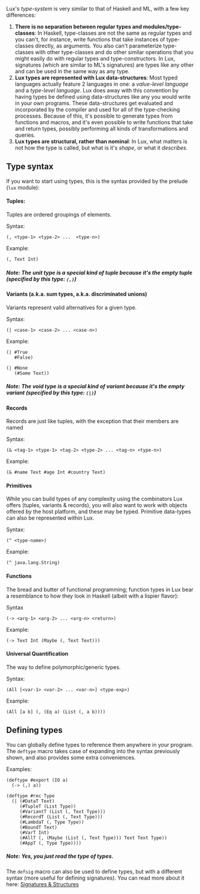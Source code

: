 Lux's _type-system_ is very similar to that of Haskell and ML, with a few key differences:

1. **There is no separation between regular types and modules/type-classes**: In Haskell, type-classes are not the same as regular types and you can't, for instance, write functions that take instances of type-classes directly, as arguments. You also can't parameterize type-classes with other type-classes and do other similar operations that you might easily do with regular types and type-constructors. In Lux, signatures (which are similar to ML's signatures) are types like any other and can be used in the same way as any type.
2. **Lux types are represented with Lux data-structures**: Most typed languages actually feature 2 languages in one: a _value-level language_ and a _type-level language_. Lux does away with this convention by having types be defined using data-structures like any you would write in your own programs. These data-structures get evaluated and incorporated by the compiler and used for all of the type-checking processes. Because of this, it's possible to generate types from functions and macros, and it's even possible to write functions that take and return types, possibly performing all kinds of transformations and queries.
3. **Lux types are structural, rather than nominal**: In Lux, what matters is not how the type is called, but what is it's _shape_, or what it _describes_.

## Type syntax

If you want to start using types, this is the syntax provided by the prelude (`lux` module):

#### Tuples:
Tuples are ordered groupings of elements.

Syntax:

	(, <type-1> <type-2> ...  <type-n>)
Example:

	(, Text Int)

##### Note: The _unit_ type is a special kind of tuple because it's the _empty tuple_ (specified by this type: `(,)`)

#### Variants (a.k.a. sum types, a.k.a. discriminated unions)
Variants represent valid alternatives for a given type.

Syntax:

	(| <case-1> <case-2> ... <case-n>)

Example:

	(| #True
	   #False)

	(| #None
	   (#Some Text))

##### Note: The _void_ type is a special kind of variant because it's the _empty variant_ (specified by this type: `(|)`)

#### Records
Records are just like tuples, with the exception that their members are named

Syntax:

	(& <tag-1> <type-1> <tag-2> <type-2> ... <tag-n> <type-n>)

Example:

	(& #name Text #age Int #country Text)

#### Primitives
While you can build types of any complexity using the combinators Lux offers (tuples, variants & records), you will also want to work with objects offered by the host platform, and these may be typed.
Primitive data-types can also be represented within Lux.

Syntax:

	(^ <type-name>)

Example:

	(^ java.lang.String)

#### Functions
The bread and butter of functional programming; function types in Lux bear a resemblance to how they look in Haskell (albeit with a lispier flavor):

Syntax

	(-> <arg-1> <arg-2> ... <arg-n> <return>)

Example:

	(-> Text Int (Maybe (, Text Text)))

#### Universal Quantification
The way to define polymorphic/generic types.

Syntax:

	(All [<var-1> <var-2> ... <var-n>] <type-exp>)

Example:

	(All [a b] (, (Eq a) (List (, a b))))

## Defining types

You can globally define types to reference them anywhere in your program. The `deftype` macro takes case of expanding into the syntax previously shown, and also provides some extra conveniences.

Examples:

	(deftype #export (IO a)
	  (-> (,) a))

	(deftype #rec Type
	  (| (#DataT Text)
	     (#TupleT (List Type))
	     (#VariantT (List (, Text Type)))
	     (#RecordT (List (, Text Type)))
	     (#LambdaT (, Type Type))
	     (#BoundT Text)
	     (#VarT Int)
	     (#AllT (, (Maybe (List (, Text Type))) Text Text Type))
	     (#AppT (, Type Type))))

##### Note: Yes, you just read the _type_ of types.

The `defsig` macro can also be used to define types, but with a different syntax (more useful for defining signatures). You can read more about it here: [Signatures & Structures](https://github.com/LuxLang/lux/wiki/Signatures-&-Structures)